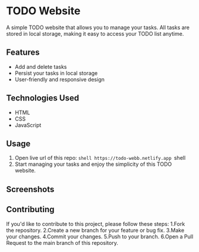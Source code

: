 # TODO Website

A simple TODO website that allows you to manage your tasks. All tasks are stored in local storage, making it easy to access your TODO list anytime.

## Features

- Add and delete tasks
- Persist your tasks in local storage
- User-friendly and responsive design

## Technologies Used

- HTML
- CSS
- JavaScript

## Usage

1. Open live url of this repo:
   ```shell https://todo-webb.netlify.app ```shell
2. Start managing your tasks and enjoy the simplicity of this TODO website.

## Screenshots

## Contributing
 If you'd like to contribute to this project, please follow these steps:
  1.Fork the repository.
  2.Create a new branch for your feature or bug fix.
  3.Make your changes.
  4.Commit your changes.
  5.Push to your branch.
  6.Open a Pull Request to the main branch of this repository.
